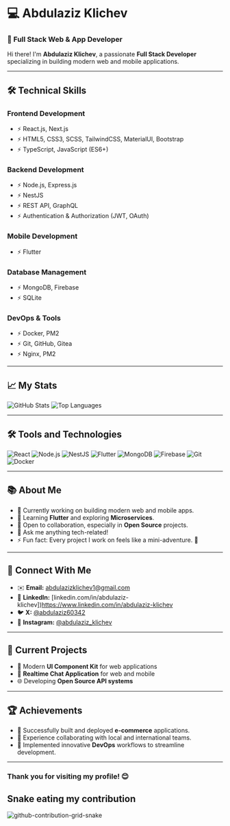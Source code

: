 # 💻 Abdulaziz Klichev

### 🚀 Full Stack Web & App Developer

Hi there! I'm **Abdulaziz Klichev**, a passionate **Full Stack Developer** specializing in building modern web and mobile applications.

---

## 🛠️ Technical Skills

### **Frontend Development**
- ⚡ React.js, Next.js
- ⚡ HTML5, CSS3, SCSS, TailwindCSS, MaterialUI, Bootstrap
- ⚡ TypeScript, JavaScript (ES6+)

### **Backend Development**
- ⚡ Node.js, Express.js
- ⚡ NestJS
- ⚡ REST API, GraphQL
- ⚡ Authentication & Authorization (JWT, OAuth)

### **Mobile Development**
- ⚡ Flutter

### **Database Management**
- ⚡ MongoDB, Firebase
- ⚡ SQLite

### **DevOps & Tools**
- ⚡ Docker, PM2
- ⚡ Git, GitHub, Gitea
- ⚡ Nginx, PM2

---

## 📈 My Stats

![GitHub Stats](https://github-readme-stats.vercel.app/api?username=michael-abdul&show_icons=true&theme=radical&count_private=true)
![Top Languages](https://github-readme-stats.vercel.app/api/top-langs/?username=michael-abdul&layout=compact&theme=radical)

---

## 🛠️ Tools and Technologies

![React](https://img.shields.io/badge/-React-61DAFB?logo=react&logoColor=white&style=flat-square)
![Node.js](https://img.shields.io/badge/-Node.js-339933?logo=node.js&logoColor=white&style=flat-square)
![NestJS](https://img.shields.io/badge/-NestJS-E0234E?logo=nestjs&logoColor=white&style=flat-square)
![Flutter](https://img.shields.io/badge/-Flutter-02569B?logo=flutter&logoColor=white&style=flat-square)
![MongoDB](https://img.shields.io/badge/-MongoDB-47A248?logo=mongodb&logoColor=white&style=flat-square)
![Firebase](https://img.shields.io/badge/-Firebase-FFCA28?logo=firebase&logoColor=white&style=flat-square)
![Git](https://img.shields.io/badge/-Git-F05032?logo=git&logoColor=white&style=flat-square)
![Docker](https://img.shields.io/badge/-Docker-2496ED?logo=docker&logoColor=white&style=flat-square)

---

## 📚 About Me

- 🔭 Currently working on building modern web and mobile apps.
- 🌱 Learning **Flutter** and exploring **Microservices**.
- 👯 Open to collaboration, especially in **Open Source** projects.
- 💬 Ask me anything tech-related!
- ⚡ Fun fact: Every project I work on feels like a mini-adventure. 🚀

---

## 🔗 Connect With Me

- ✉️ **Email:** [abdulazizklichev1@gmail.com](mailto:abdulazizklichev1@gmail.com)
- 💼 **LinkedIn:** [linkedin.com/in/abdulaziz-klichev])https://www.linkedin.com/in/abdulaziz-klichev
- 🐦 **X:** [@abdulaziz60342](https://x.com/abdulaziz60342)
- 📸 **Instagram:** [@abdulaziz_klichev](https://instagram.com/abdulaziz_klichev)

---

## 🧠 Current Projects

- 🚀 Modern **UI Component Kit** for web applications
- 📱 **Realtime Chat Application** for web and mobile
- 🌐 Developing **Open Source API systems**

---

## 🏆 Achievements

- 🌟 Successfully built and deployed **e-commerce** applications.
- 🌟 Experience collaborating with local and international teams.
- 🌟 Implemented innovative **DevOps** workflows to streamline development.

---

### Thank you for visiting my profile! 😊


## Snake eating my contribution
![github-contribution-grid-snake](https://user-images.githubusercontent.com/90142173/154796318-e529fdc7-2132-4ce7-8417-06b71cf02506.svg)
